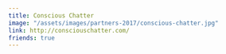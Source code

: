 ```yaml
---
title: Conscious Chatter
image: "/assets/images/partners-2017/conscious-chatter.jpg"
link: http://consciouschatter.com/
friends: true
---
```


